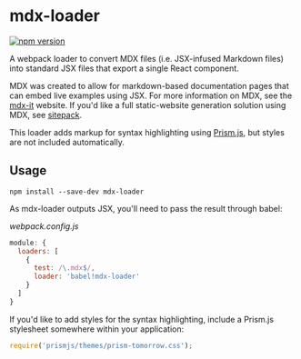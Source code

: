 mdx-loader
==========

[![npm version](https://img.shields.io/npm/v/mdx-loader.svg)](https://www.npmjs.com/package/mdx-loader)

A webpack loader to convert MDX files (i.e. JSX-infused Markdown files) into standard JSX files that export a single React component.

MDX was created to allow for markdown-based documentation pages that can embed live examples using JSX. For more information on MDX, see the [mdx-it](https://github.com/jamesknelson/mdx-it) website. If you'd like a full static-website generation solution using MDX, see [sitepack](https://github.com/jamesknelson/sitepack).

This loader adds markup for syntax highlighting using [Prism.js](http://prismjs.com/), but styles are not included automatically.

## Usage

```
npm install --save-dev mdx-loader
```

As mdx-loader outputs JSX, you'll need to pass the result through babel:

*webpack.config.js*
```js
module: {
  loaders: [
    {
      test: /\.mdx$/,
      loader: 'babel!mdx-loader'
    }
  ]
}
```

If you'd like to add styles for the syntax highlighting, include a Prism.js stylesheet somewhere within your application:

```js
require('prismjs/themes/prism-tomorrow.css');
```
